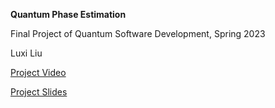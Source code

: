 **Quantum Phase Estimation**

Final Project of Quantum Software Development, Spring 2023

Luxi Liu

[Project Video](https://youtu.be/UOtWj1PIsCs)

[Project Slides](https://docs.google.com/presentation/d/196-nAaquW3koL3Vr1sHM8LemJrVs34pvtmdlP4jZJDk/edit?usp=sharing)
